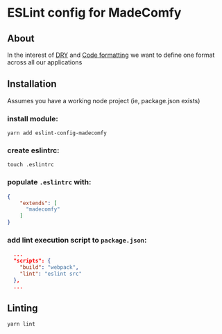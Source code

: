 # ESLint config for MadeComfy

## About

In the interest of [DRY](https://en.wikipedia.org/wiki/Don%27t_repeat_yourself) and [Code formatting](https://www.google.com.au/search?q=tabs+or+spaces) we want to define one format across all our applications

## Installation

Assumes you have a working node project (ie, package.json exists)

### install module:

	yarn add eslint-config-madecomfy

### create eslintrc:

	touch .eslintrc

### populate `.eslintrc` with:

```json
{
    "extends": [
      "madecomfy"
    ]
}
```

### add lint execution script to `package.json`:

```json
  ...
  "scripts": {
    "build": "webpack",
    "lint": "eslint src"
  },
  ...
```

## Linting

	yarn lint
